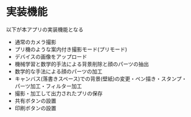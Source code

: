 # 実装機能

以下が本アプリの実装機能となる
- 通常のカメラ撮影
- プリ機のような案内付き撮影モード(プリモード)
- デバイスの画像をアップロード
- 機械学習と数学的手法による背景削除と顔のパーツの抽出
- 数学的な手法による顔のパーツの加工
- キャンバス(落書きスペース)での背景(壁紙)の変更・ペン描き・スタンプ・パーツ加工・フィルター加工
- 撮影・加工して出力されたプリの保存
- 共有ボタンの設置
- 印刷ボタンの設置
